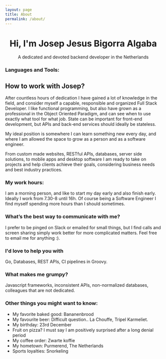 ```yaml
---
layout: page
title: About
permalink: /about/
---
```



<h1 align="center">Hi, I'm Josep Jesus Bigorra Algaba</h1>

<p align="center">A dedicated and devoted backend developer in the Netherlands</p>


<h3 align="left">Languages and Tools:</h3>


## How to work with Josep?
After countless hours of dedication I have gained a lot of knowledge in the field, and consider myself a capable, responsible and organized Full Stack Developer. I like functional programming, but also have grown as a professional in the Object Oriented Paradigm, and can see when to use exactly what tool for what job. State can be important for front-end development, but APIs and back-end services should ideally be stateless.

My ideal position is somewhere I can learn something new every day, and where I am allowed the space to grow as a person and as a software engineer.

From custom made websites, RESTful APIs, databases, server side solutions, to mobile apps and desktop software I am ready to take on projects and help clients achieve their goals, considering business needs and best industry practices.

### My work hours:
I am a morning person, and like to start my day early and also finish early. Ideally I work from 7.30-8 until 16h. Of course being a Software Engineer I find myself spending more hours than I should sometimes.

### What’s the best way to communicate with me?
I prefer to be pinged on Slack or emailed for small things, but I find calls and screen sharing simply work better for more complicated matters. Feel free to email me for anything :).

### I'd love to help you with
Go, Databases, REST APIs, CI pipelines in Groovy.

### What makes me grumpy?
Javascript frameworks, inconsistent APIs, non-normalized databases, colleagues that are not dedicated.


### Other things you might want to know:

* My favorite baked good: Bananenbrood
* My favourite beer: Difficult question.. La Chouffe, Tripel Karmeliet.
* My birthday: 23rd December
* Fruit on pizza? I must say I am positively surprised after a long denial period
* My coffee order: Zwarte koffie
* My hometown: Purmerend, The Netherlands
* Sports loyalties: Snorkeling

